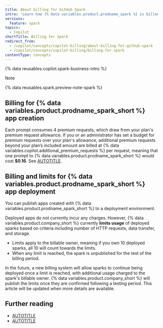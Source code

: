 ```yaml
---
title: About billing for GitHub Spark
intro: 'Learn how {% data variables.product.prodname_spark %} is billed for users.'
versions:
  feature: spark
topics:
  - Copilot
shortTitle: Billing for Spark
redirect_from:
  - /copilot/concepts/copilot-billing/about-billing-for-github-spark
  - /copilot/concepts/copilot-billing/billing-for-spark
contentType: concepts
---
```


{% data reusables.copilot.spark-business-intro %}

> [!NOTE]
> {% data reusables.spark.preview-note-spark %}

## Billing for {% data variables.product.prodname_spark_short %} app creation

Each prompt consumes 4 premium requests, which draw from your plan's premium request allowance. If you or an administrator has set a budget for premium requests over your plan's allowance, additional premium requests beyond your plan’s included amount are billed at {% data variables.copilot.additional_premium_requests %} per request, meaning that one prompt to {% data variables.product.prodname_spark_short %} would cost **$0.16**. See [AUTOTITLE](/copilot/concepts/copilot-billing/understanding-and-managing-requests-in-copilot).

## Billing and limits for {% data variables.product.prodname_spark_short %} app deployment

You can publish apps created with {% data variables.product.prodname_spark_short %} to a deployment environment.

Deployed apps do not currently incur any charges. However, {% data variables.product.company_short %} currently **limits usage** of deployed sparks based on criteria including number of HTTP requests, data transfer, and storage.

* Limits apply to the billable owner, meaning if you own 10 deployed sparks, all 10 will count towards the limits.
* When any limit is reached, the spark is unpublished for the rest of the billing period.

In the future, a new billing system will allow sparks to continue being deployed once a limit is reached, with additional usage charged to the spark's billable owner. {% data variables.product.company_short %} will publish the limits once they are confirmed following a testing period. This article will be updated when more details are available.

## Further reading

* [AUTOTITLE](/copilot/responsible-use-of-github-copilot-features/responsible-use-of-github-spark)
* [AUTOTITLE](/copilot/tutorials/building-ai-app-prototypes)
